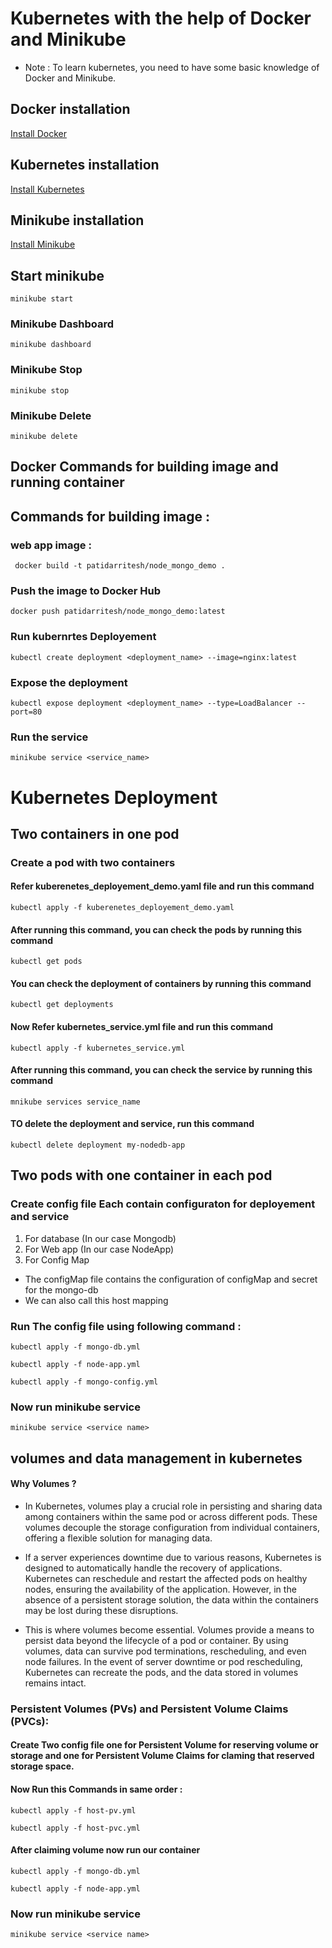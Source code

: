 # Kubernetes with the help of Docker and Minikube

* Note : To learn kubernetes, you need to have some basic knowledge of Docker and Minikube.
  
  
## Docker installation
[Install Docker](https://docs.docker.com/engine/install/)

## Kubernetes installation
[Install Kubernetes](https://kubernetes.io/docs/tasks/tools/)

## Minikube installation
[Install Minikube](https://kubernetes.io/docs/tasks/tools/)

## Start minikube
```minikube start```

### Minikube Dashboard
```minikube dashboard```

### Minikube Stop
```minikube stop```

### Minikube Delete
```minikube delete```

## Docker Commands for building image and running container
## Commands for building image :

### web app image : 

```  docker build -t patidarritesh/node_mongo_demo . ```

<!-- ### Mongo db image : 
``` docker pull mongo  ``` -->


### Push the image to Docker Hub

``` docker push patidarritesh/node_mongo_demo:latest ```

### Run kubernrtes Deployement

```
kubectl create deployment <deployment_name> --image=nginx:latest

```

### Expose the deployment

```
kubectl expose deployment <deployment_name> --type=LoadBalancer --port=80

```

### Run the service

```
minikube service <service_name>

```


<!-- ### To run MongoDb

```
docker run -d -p 27017:27017 --network my-net --name mongo mongo 
```

### To run NodeApp
```
docker run -p 3000:3000 --network my-net --name nodeapp patidarritesh/node_mongo_demo:latest

``` -->

# Kubernetes Deployment
## Two containers in one pod

### Create a pod with two containers

#### Refer kuberenetes_deployement_demo.yaml file and run this command

```
kubectl apply -f kuberenetes_deployement_demo.yaml
```

#### After running this command, you can check the pods by running this command

```
kubectl get pods
```

#### You can check the deployment of containers by running this command

```
kubectl get deployments
```

#### Now Refer kubernetes_service.yml file and run this command

```
kubectl apply -f kubernetes_service.yml
```

#### After running this command, you can check the service by running this command

```
mnikube services service_name
```

#### TO delete the deployment and service, run this command

```
kubectl delete deployment my-nodedb-app

```

## Two pods with one container in each pod

### Create config file Each contain configuraton for deployement and service 

 1. For database (In our case Mongodb) 
 2. For Web app (In our case NodeApp)
 3. For Config Map 

* The configMap file contains the configuration of configMap and secret for the mongo-db
*  We can also call this host mapping
  

### Run The config file using following command :

```
kubectl apply -f mongo-db.yml
```
```
kubectl apply -f node-app.yml
```
```
kubectl apply -f mongo-config.yml
```

### Now run minikube service 

```
minikube service <service name>
```


## volumes and data management in kubernetes 

#### Why Volumes ?


* In Kubernetes, volumes play a crucial role in persisting and sharing data among containers within the same pod or across different pods. These volumes decouple the storage configuration from individual containers, offering a flexible solution for managing data.

* If a server experiences downtime due to various reasons, Kubernetes is designed to automatically handle the recovery of applications. Kubernetes can reschedule and restart the affected pods on healthy nodes, ensuring the availability of the application. However, in the absence of a persistent storage solution, the data within the containers may be lost during these disruptions.

* This is where volumes become essential. Volumes provide a means to persist data beyond the lifecycle of a pod or container. By using volumes, data can survive pod terminations, rescheduling, and even node failures. In the event of server downtime or pod rescheduling, Kubernetes can recreate the pods, and the data stored in volumes remains intact.

### Persistent Volumes (PVs) and Persistent Volume Claims (PVCs):

#### Create Two config file one for Persistent Volume for reserving volume or storage and one for Persistent Volume Claims for claming that reserved storage space.

#### Now Run this Commands in same order :

```
kubectl apply -f host-pv.yml
```
```
kubectl apply -f host-pvc.yml
```

#### After claiming volume now run our container 

```
kubectl apply -f mongo-db.yml
```
```
kubectl apply -f node-app.yml
```

### Now run minikube service 

```
minikube service <service name>
```







